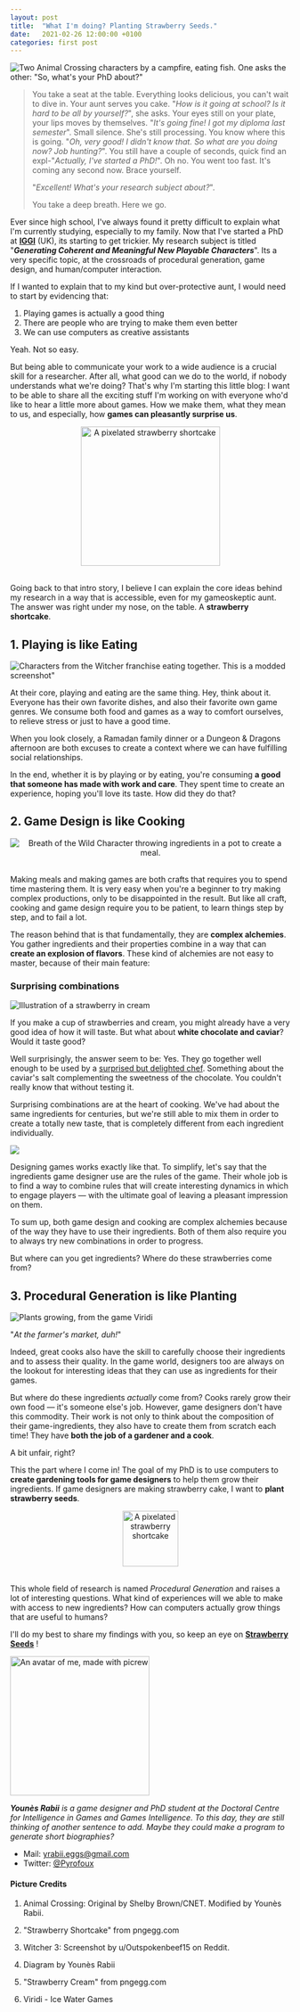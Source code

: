 ```yaml
---
layout: post
title:  "What I'm doing? Planting Strawberry Seeds."
date:   2021-02-26 12:00:00 +0100
categories: first post
---
```


![Two Animal Crossing characters by a campfire, eating fish. One asks the other: "So, what's your PhD about?"](/assets/img/post/animal-crossing-phd.png)


> You take a seat at the table. Everything looks delicious, you can't wait to dive in. Your aunt serves you cake. "*How is it going at school? Is it hard to be all by yourself?*", she asks. Your eyes still on your plate, your lips moves by themselves. "*It's going fine! I got my diploma last semester*". Small silence. She's still processing. You know where this is going.
"*Oh, very good! I didn't know that. So what are you doing now? Job hunting?*". You still have a couple of seconds, quick find an expl-"*Actually, I've started a PhD!*". Oh no. You went too fast. It's coming any second now. Brace yourself.
>
>
>"*Excellent! What's your research subject about?*".
>
> You take a deep breath. Here we go.

Ever since high school, I've always found it pretty difficult to explain what I'm currently studying, especially to my family. Now that I've started a PhD at **[IGGI](https://iggi.org.uk/)** (UK), its starting to get trickier. My research subject is titled "_**Generating Coherent and Meaningful New Playable Characters**_". Its a very specific topic, at the crossroads of procedural generation, game design, and human/computer interaction.

If I wanted to explain that to my kind but over-protective aunt, I would need to start by evidencing that:
1. Playing games is actually a good thing
1. There are people who are trying to make them even better
1. We can use computers as creative assistants

Yeah. Not so easy.

But being able to communicate your work to a wide audience is a crucial skill for a researcher. After all, what good can we do to the world, if nobody understands what we're doing? That's why I'm starting this little blog: I want to be able to share all the exciting stuff I'm working on with everyone who'd like to hear a little more about games. How we make them, what they mean to us, and especially, how **games can pleasantly surprise us**.

<div style="text-align:center">
<img src="/assets/img/post/strawberry-cake.png" alt="A pixelated strawberry shortcake" width="250px"/>
</div>
<br/>

Going back to that intro story, I believe I can  explain the core ideas behind my research in a way that is accessible, even for my gameoskeptic aunt. The answer was right under my nose, on the table. A **strawberry shortcake**.

## 1.  Playing is like Eating

![Characters from the Witcher franchise eating together. This is a modded screenshot"](/assets/img/post/witcher-dinner.jpg)

At their core, playing and eating are the same thing. Hey, think about it. Everyone has their own favorite dishes, and also their favorite own game genres. We consume both food and games as a way to comfort ourselves, to relieve stress or just to have a good time.

When you look closely, a Ramadan family dinner or a Dungeon & Dragons afternoon are both excuses to create a context where we can have fulfilling social relationships.

In the end, whether it is by playing or  by eating, you're consuming **a good that someone has made with work and care**. They spent time to create an experience, hoping you'll love its taste. How did they do that?

## 2.  Game Design is like Cooking

<div style="text-align:center">
<img src="/assets/img/post/botw-cooking.gif" alt="Breath of the Wild Character throwing ingredients in a pot to create a meal." />
</div>
<br/>

Making meals and making games are both crafts that requires you to spend time mastering them. It is very easy when you're a beginner to try making complex productions, only to be disappointed in the result. But like all craft, cooking and game design require you to be patient, to learn things step by step, and to fail a lot.

The reason behind that is that fundamentally, they are **complex alchemies**. You gather ingredients and their properties combine in a way that can **create an explosion of flavors**. These kind of alchemies are not easy to master, because of their main feature:


### Surprising combinations

  ![Illustration of a strawberry in cream](/assets/img/post/strawberry-cream.png)

  If you make a cup of strawberries and cream, you might already have a very good idea of how it will taste. But what about **white chocolate and caviar**? Would it taste good?

  Well surprisingly, the answer seem to be: Yes. They go together well enough to be used by a [ surprised but delighted chef](https://www.theguardian.com/lifeandstyle/2002/may/04/foodanddrink.shopping). Something about the caviar's salt complementing the sweetness of the chocolate. You couldn't really know that without testing it.

  Surprising combinations are at the heart of cooking. We've had about the same ingredients for centuries, but we're still able to mix them in order to create a totally new taste, that is completely different from each ingredient individually.

   ![ ](/assets/img/post/mda-food.png)

   Designing games works exactly like that. To simplify, let's say that the ingredients game designer use are the rules of the game. Their whole job is to find a way to combine rules that will create interesting dynamics in which to engage players — with the ultimate goal of leaving a pleasant impression on them.


To sum up, both game design and cooking are complex alchemies because of the way they have to use their ingredients. Both of them also require you to always try new combinations in order to progress.

But where can you get ingredients? Where do these strawberries come from?

## 3. Procedural Generation is like Planting

![Plants growing, from the game Viridi](/assets/img/post/viridi-grow.gif)

"*At the farmer's market, duh!*"

Indeed, great cooks also have the skill to carefully choose their ingredients and to assess their quality. In the game world, designers too are always on the lookout for interesting ideas that they can use as ingredients for their games.

But where do these ingredients *actually* come from?
Cooks rarely grow their own food — it's someone else's job. However, game designers don't have this commodity. Their work is not only to think about the composition of their game-ingredients, they also have to create them from scratch each time! They have **both the job of a gardener and a cook**.

A bit unfair, right?

This the part where I come in! The goal of my PhD is to use computers to **create gardening tools for  game designers** to help them grow their ingredients. If game designers are making strawberry cake, I want to **plant strawberry seeds**.

<div style="text-align:center">
<img src="/assets/img/post/strawberry.png" alt="A pixelated strawberry shortcake"  width="100px"/>
</div>
<br/>

This whole field of research is named _Procedural Generation_ and raises a lot of interesting questions. What kind of experiences will we able to make with access to new ingredients? How can computers actually grow things that are useful to humans?



I'll do my best to share my findings with you, so keep an eye on **[Strawberry Seeds](http://strawberryseeds.github.io)** !

<img src="/assets/img/post/younès-avatar.png " alt="An avatar of me, made with picrew " width="250px">


_**Younès Rabii** is a game designer and PhD student at the Doctoral Centre for Intelligence in Games and Games Intelligence. To this day, they are still thinking of another sentence to add. Maybe they could make a program to generate short biographies?_

- Mail: [yrabii.eggs@gmail.com](mailto:yrabii.eggs@gmail.com)
- Twitter: [@Pyrofoux](https://twitter.com/Pyrofoux)




#### Picture Credits

1. Animal Crossing: Original by Shelby Brown/CNET. Modified by Younès Rabii.

1. "Strawberry Shortcake" from pngegg.com

1. Witcher 3: Screenshot by u/Outspokenbeef15 on Reddit.

1. Diagram by Younès Rabii

1. "Strawberry Cream" from pngegg.com

1. Viridi - Ice Water Games
